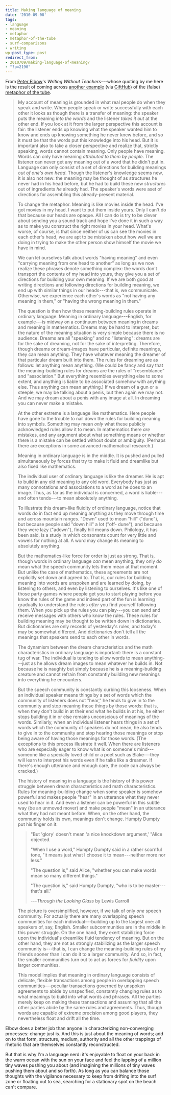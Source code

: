 ```yaml
---
title: Making language of meaning
date: '2010-09-08'
tags:
- language
- meaning
- metaphor
- metaphor-of-the-tube
- surf-comparisons
- writing
wp:post_type: post
redirect_from:
- 2010/09/making-language-of-meaning/
- "?p=2190"
---
```


From [Peter Elbow](http://works.bepress.com/peter_elbow/)'s _Writing Without Teachers_---whose quoting by me here is the result of coming across [another example](http://www.coalitionblog.org/2010/09/the-case-for-open-source-design/) (via [GiftHub](http://www.gifthub.org/2010/09/coalition-of-the-willing-open-source-philanthropy-in-support-of-the-swarm.html)) of the (false) [metaphor of the tube](http://www.island94.org/2009/02/the-false-metaphor-of-the-tube-for-communication/).

> My account of meaning is grounded in what real people do when they speak and write. When people speak or write successfully with each other it looks as though there is a transfer of meaning: the speaker puts the meaning _into the words_ and the listener _takes it out_ at the other end. If you look at it from the larger perspective this account is fair: the listener ends up knowing what the speaker wanted him to know and ends up knowing something he never knew before, and so it must be that the words put this knowledge into his head. But it is important also to take a closer perspective and realize that, strictly speaking, words cannot contain meaning. Only people have meaning. Words can only have meaning _attributed to them by people_. The listener can never get any meaning out of a word that he didn't put in. Language can only consist of a set of directions for building meanings _out of one's own head_. Though the listener's knowledge seems new, it is also not new: the meaning may be thought of as structures he never had in his head before, but he had to build these new _structures_ out of ingredients _he_ already had. The speaker's words were aset of directions for assembling this already-present material.
>
> To change the metaphor. Meaning is like movies inside the head. I've got movies in my head. I want to put them inside yours. Only I can't do that because our heads are opaque. All I can do is try to be clever about sending you a sound track and hope I've done it in such a way as to make you construct the right movies in your head. What's worse, of course, is that since neither of us can see the movies in each other's head, we are apt to be mistaken about how well we are doing in trying to make the other person show himself the movie we have in mind.
>
> We can let ourselves talk about words "having meaning" and even "carrying meaning from one head to another" as long as we now realize these phrases denote something complex: the words don't transport the contents of my head into yours, they give you a set of directions for building your own meaning. If we are both good at writing directions and following directions for building meaning, we end up with similar things in our heads---that is, we communicate. Otherwise, we experience each other's words as "not having any meaning in them," or "having the wrong meaning in them."
>
> The question is then how these meaning-building rules operate in ordinary language. Meaning in ordinary language---English, for example---is midway on a continuum between meaning in dreams and meaning in mathematics. Dreams may be hard to interpret, but the nature of the meaning situation is very simple because there is no audience. Dreams are all "speaking" and no "listening": dreams are for the sake of dreaming, not for the sake of interpreting. Therefore, though dreams or dream-images have particular, definite meanings, they can mean anything. They have whatever meaning the dreamer of that particular dream built into them. The rules for dreaming are as follows: let anything mean anything. (We could be fancy and say that the meaning-building rules for dreams are the rules of "resemblance" and "association." But everything resembles everything else to some extent, and anything is liable to be associated somehow with anything else. Thus anything can mean anything.) If we dream of a gun or a steeple, we may be talking about a penis, but then again we may not. And we may dream about a penis with any image at all. In dreaming you can never make a mistake.
>
> At the other extreme is a language like mathematics. Here people have gone to the trouble to nail down the rules for building meaning into symbols. Something may mean _only_ what these publicly acknowledged rules allow it to mean. In mathematics there _are_ mistakes, and any argument about what something means or whether there is a mistake can be settled without doubt or ambiguity. (Perhaps there are exceptions in some advanced mathematical research.)
>
> Meaning in ordinary language is in the middle. It is pushed and pulled simultaneously by forces that try to make it fluid and dreamlike but also fixed like mathematics.
>
> The individual user of ordinary language is like the dreamer. He is apt to build in any old meaning to any old word. Everybody has just as many connotations and associations to a word as he does to an image. Thus, as far as the individual is concerned, a word is liable---and often tends---to mean absolutely anything.
>
> To illustrate this dream-like fluidity of ordinary language, notice that words _do_ in fact end up meaning anything as they move through time and across mountain ranges. "Down" used to mean "hill" ("dune"), but because people said "down hill" a lot ("off- dune"), and because they were lazy ("adown"), finally hill means down. Philology, it has been said, is a study in which consonants count for very little and vowels for nothing at all. A word may change its meaning to absolutely anything.
>
> But the mathematics-like force for order is just as strong. That is, though words in ordinary language _can_ mean anything, they only _do_ mean what the speech community lets them mean at that moment. But unlike the case of mathematics, these agreements are not explicitly set down and agreed to. That is, our rules for building meaning into words are unspoken and are learned by doing, by listening to others, and even by listening to ourselves. It's like one of those party games where people get you to start playing before you know the rules of the game and indeed part of the fun is learning gradually to understand the rules _after_ you find yourself following them. When you pick up the rules you can play---you can send and receive messages with others who know the rules. These rules for building meaning may be thought to be written down in dictionaries. But dictionaries are only records of yesterday's rules, and today's may be somewhat different. And dictionaries don't tell all the meanings that speakers send to each other in words.
>
> The dynamism between the dream characteristics and the math characteristics in ordinary language is important: there is a constant tug of war. The individual is tending to allow words to mean anything---just as he allows dream images to mean whatever he builds in. Not because he is naughty but simply because he is a meaning-building creature and cannot refrain from constantly building new meanings into everything he encounters.
>
> But the speech community is constantly curbing this looseness. When an individual speaker means things by a set of words which the community of listeners does not "hear," he tends to give in to the community and stop meaning those things by those words: that is, when they don't build in at their end what he builds in at his, he either stops building it in or else remains unconscious of meanings of the words. Similarly, when an individual listener hears things in a set of words which the community of speakers do not mean, he also tends to give in to the community and stop hearing those meanings or stop being aware of having those meanings for those words. (The exceptions to this process illustrate it well. When there are listeners who are especially eager to know what is on someone's mind---someone like a specially loved child or a poet such as Blake---they will learn to interpret his words even if he talks like a dreamer. If there's enough utterance and enough care, the code can always be cracked.)
>
> The history of meaning in a language is the history of this power struggle between dream characteristics and math characteristics. Rules for meaning-building change when some speaker is somehow powerful and makes people "hear" in an utterance what they never used to hear in it. And even a listener can be powerful in this subtle way (be an unmoved mover) and make people "mean" in an utterance what they had not meant before. When, on the other hand, the community holds its own, meanings don't change. Humpty Dumpty put his finger on it:
>
>> "But 'glory' doesn't mean 'a nice knockdown argument,' "Alice objected.
>>
>> "When I use a word," Humpty Dumpty said in a rather scornful tone, "it means just what I choose it to mean---neither more nor less."
>>
>> "The question is," said Alice, "whether you can make words mean so many different things."
>>
>> "The question is," said Humpty Dumpty, "who is to be master---that's all."
>>
>> ---_Through the Looking Glass_ by Lewis Carroll
>
> The picture is oversimplified, however, if we talk of only _one_ speech community. For actually there are many overlapping speech communities for each individual---building up to the largest one: all speakers of, say, English. Smaller subcommunities are in the middle in this power struggle. On the one hand, they exert stabilizing force upon the individual's dreamlike fluid tendency of meaning. But on the other hand, they are not as strongly stabilizing as the larger speech community is---that is, I can change the meaning-building rules of my friends sooner than I can do it to a larger community. And so, in fact, the smaller communities turn out to act as forces for _fluidity_ upon larger communities.
>
> This model implies that meaning in ordinary language consists of delicate, flexible transactions among people in overlapping speech communities---peculiar transactions governed by unspoken agreements to abide by unspecified, constantly changing rules as to what meanings to build into what words and phrases. All the parties merely keep on making these transactions and assuming that all the other parties abide by the same rules and agreements. Thus, though words are capable of extreme precision among good players, they nevertheless float and drift all the time.

Elbow does a better job than anyone in characterizing non-converging processes: change just is. And this is just about the meaning of words; add on to that form, structure, medium, authority and all the other trappings of rhetoric that are themselves constantly reconstructed.

But that is why I'm a language nerd: it's enjoyable to float on your back in the warm ocean with the sun on your face and feel the lapping of a million tiny waves pushing you about (and imagining the millions of tiny waves pushing them about and so forth). As long as you can balance those thoughts with the vigilance necessary to keep from drifting into the surf zone or floating out to sea, searching for a stationary spot on the beach can't compare.
